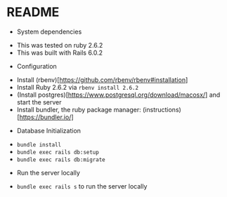 # README

* System dependencies
- This was tested on ruby 2.6.2
- This was built with Rails 6.0.2

* Configuration
- Install (rbenv)[https://github.com/rbenv/rbenv#installation]
- Install Ruby 2.6.2 via `rbenv install 2.6.2`
- (Install postgres)[https://www.postgresql.org/download/macosx/] and start the server
- Install bundler, the ruby package manager: (instructions)[https://bundler.io/]

* Database Initialization
- `bundle install`
- `bundle exec rails db:setup`
- `bundle exec rails db:migrate`

* Run the server locally
- `bundle exec rails s` to run the server locally
